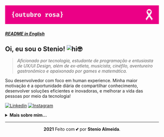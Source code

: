 ![Cover](https://raw.githubusercontent.com/stenioas/stenioas/main/etc/social-cover-compact.png)

##### [**README in English**](./README.en.md)

## **Oi, eu sou o Stenio!** <img src="https://user-images.githubusercontent.com/1303154/88677602-1635ba80-d120-11ea-84d8-d263ba5fc3c0.gif" width="20px" alt="hi">🤓

> _Aficionado por tecnologia, estudante de programação e entusiasta de UX/UI Design, além de ex-atleta, musicista, cinéfilo, aventureiro gastronômico e apaixonado por games e matemática._

Sou desenvolvedor com foco em human experience. Minha maior motivação é a oportunidade diária de compartilhar conhecimento, desenvolver soluções eficientes e inovadoras, e melhorar a vida das pessoas por meio da tecnologia!

[
![Linkedin](https://img.shields.io/badge/linkedin-0A66C2?style=for-the-badge&logo=linkedin&logoColor=00FFFF&link=https://www.linkedin.com/in/stenioas/)](https://www.linkedin.com/in/stenioas/)
[
![Instagram](https://img.shields.io/badge/instagram-E4405F?style=for-the-badge&logo=instagram&logoColor=00FFFF&link=https://www.instagram.com/stenioas)](https://www.instagram.com/stenioas/)

<details>

<summary><strong>Mais sobre mim...</strong></summary>

#### **Info**

💼 Trabalhando como **Desenvolvedor Front-end**.
<br/>
🌱 Aprendendo **React**.
<br/>
🧐 Interessado em **Flutter** e **Rust**.
<br/>
🤝🏼 Gosto de contribuir em projetos **open source**, sociais e pro bono.
<br/>
💬 Pergunte-me sobre **qualquer assunto**.
<br/>
💌 Me envie uma mensagem, é grátis! 🤗

#### **Tecnologias**

![HTML5](https://img.shields.io/badge/HTML5-1d1d1d?style=for-the-badge&logo=html5&logoColor=E34F26)
![CSS3](https://img.shields.io/badge/CSS3-1d1d1d?style=for-the-badge&logo=css3&logoColor=1572B6)
![Javascript](https://img.shields.io/badge/Javascript-1d1d1d?style=for-the-badge&logo=javascript&logoColor=F7DF1E)
![React](https://img.shields.io/badge/React-1d1d1d?style=for-the-badge&logo=react&logoColor=61DAFB)
![Styled Components](https://img.shields.io/badge/Styled_Components-1d1d1d?style=for-the-badge&logo=styled-components&logoColor=DB7093)
![SCSS](https://img.shields.io/badge/SCSS-1d1d1d?style=for-the-badge&logo=sass&logoColor=CC6699)

![Python](https://img.shields.io/badge/Python-1d1d1d?style=for-the-badge&logo=python&logoColor=3776AB)
![Bash Script](https://img.shields.io/badge/Bash_Script-1d1d1d?style=for-the-badge&logo=gnubash&logoColor=4EAA25)
![Markdown](https://img.shields.io/badge/Markdown-1d1d1d?style=for-the-badge&logo=markdown&logoColor=00FFFF)

#### **Ferramentas**

![Archlinux](https://img.shields.io/badge/Archlinux-1d1d1d?style=for-the-badge&logo=archlinux&logoColor=1793D1)
![Debian](https://img.shields.io/badge/Debian-1d1d1d?style=for-the-badge&logo=debian&logoColor=A81D33)
![Linux](https://img.shields.io/badge/Linux-1d1d1d?style=for-the-badge&logo=linux&logoColor=FCC624)
![Windows](https://img.shields.io/badge/Windows-1d1d1d?style=for-the-badge&logo=windows&logoColor=0078D6)

![Visual Studio Code](https://img.shields.io/badge/VSCode-1d1d1d?style=for-the-badge&logo=visualstudiocode&logoColor=0078D6)
![Figma](https://img.shields.io/badge/Figma-1d1d1d?style=for-the-badge&logo=figma&logoColor=F24E1E)
![Git](https://img.shields.io/badge/Git-1d1d1d?style=for-the-badge&logo=git&logoColor=F05032)
![Github](https://img.shields.io/badge/Github-1d1d1d?style=for-the-badge&logo=github&logoColor=00FFFF)
![Trello](https://img.shields.io/badge/Trello-1d1d1d?style=for-the-badge&logo=trello&logoColor=0052CC)

#### **Github Stats**

<img src="https://img.shields.io/github/followers/stenioas.svg?style=social&label=Followers&maxAge=2592000" alt="Github followers" /><br />

<div>
  <img src="https://github-readme-stats.vercel.app/api?username=stenioas&count_private=true&show_icons=true&theme=dark" alt="Github Stats" height="180em"/> <img src="https://github-readme-stats.vercel.app/api/top-langs/?username=stenioas&layout=compact&theme=dark&langs_count=8" alt="Top langs" height="180em"/>
</div>

</details>

---

<p align="center"><strong>2021</strong> Feito com 💕 por <strong>Stenio Almeida</strong>.</p>
